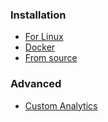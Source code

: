 ### Installation
* [For Linux](https://github.com/hastic/hastic-server/wiki/Installation-from-source)
* [Docker](https://github.com/hastic/hastic-server/wiki/Installation-from-source)
* [From source](https://github.com/hastic/hastic-server/wiki/Installation-from-source)

### Advanced
* [Custom Analytics](https://github.com/hastic/hastic-server/wiki/Custom-model)
